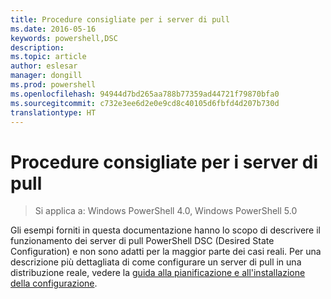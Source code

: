 ```yaml
---
title: Procedure consigliate per i server di pull
ms.date: 2016-05-16
keywords: powershell,DSC
description: 
ms.topic: article
author: eslesar
manager: dongill
ms.prod: powershell
ms.openlocfilehash: 94944d7bd265aa788b77359ad44721f79870bfa0
ms.sourcegitcommit: c732e3ee6d2e0e9cd8c40105d6fbfd4d207b730d
translationtype: HT
---
```

# <a name="pull-server-best-practices"></a>Procedure consigliate per i server di pull

>Si applica a: Windows PowerShell 4.0, Windows PowerShell 5.0

Gli esempi forniti in questa documentazione hanno lo scopo di descrivere il funzionamento dei server di pull PowerShell DSC (Desired State Configuration) e non sono adatti per la maggior parte dei casi reali. Per una descrizione più dettagliata di come configurare un server di pull in una distribuzione reale, vedere la [guida alla pianificazione e all'installazione della configurazione](https://github.com/PowerShell/Whitepapers/blob/master/PullServerCPIG/PullServerCPIG.md).

